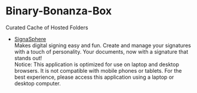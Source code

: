 # Binary-Bonanza-Box

Curated Cache of Hosted Folders

-  <a href="signaspheree.vercel.app" target="_blank">SignaSphere</a><br/>
Makes digital signing easy and fun. Create and manage your signatures with a touch of personality. Your documents, now with a signature that stands out!<br/>
Notice: This application is optimized for use on laptop and desktop browsers. It is not compatible with mobile phones or tablets. For the best experience, please access this application using a laptop or desktop computer.
